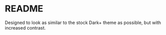 # README
Designed to look as similar to the stock Dark+ theme as possible, but with
increased contrast.
